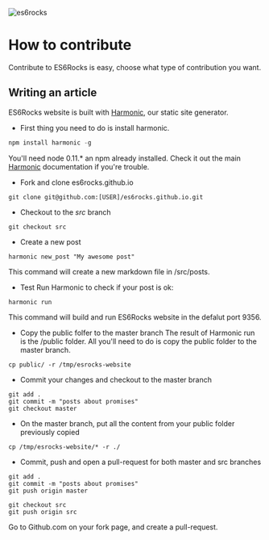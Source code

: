 ![es6rocks](https://raw.githubusercontent.com/es6rocks/es6rocks.github.io/master/images/es6rocks.png)

# How to contribute
Contribute to ES6Rocks is easy, choose what type of contribution you want.

## Writing an article
ES6Rocks website is built with [Harmonic](https://github.com/es6rocks/harmonic/), our static site generator.
- First thing you need to do is install harmonic.
```javascript
npm install harmonic -g
```
You'll need node 0.11.* an npm already installed.
Check it out the main [Harmonic](https://github.com/es6rocks/harmonic/) documentation if you're trouble.

- Fork and clone es6rocks.github.io
```shell
git clone git@github.com:[USER]/es6rocks.github.io.git
```

- Checkout to the _src_ branch
```shell
git checkout src
```

- Create a new post
```shell
harmonic new_post "My awesome post"
```
This command will create a new markdown file in /src/posts.

- Test
Run Harmonic to check if your post is ok:
```shell
harmonic run
```
This command will build and run ES6Rocks website in the defalut port 9356.

- Copy the public folfer to the master branch
The result of Harmonic run is the /public folder.
All you'll need to do is copy the public folder to the master branch.
```shell
cp public/ -r /tmp/esrocks-website
```
- Commit your changes and checkout to the master branch
```shell
git add .
git commit -m "posts about promises"
git checkout master
```
- On the master branch, put all the content from your public folder previously copied
```shell
cp /tmp/esrocks-website/* -r ./
```
- Commit, push and open a pull-request for both master and src branches
```shell
git add .
git commit -m "posts about promises"
git push origin master

git checkout src
git push origin src
```
Go to Github.com on your fork page, and create a pull-request.

